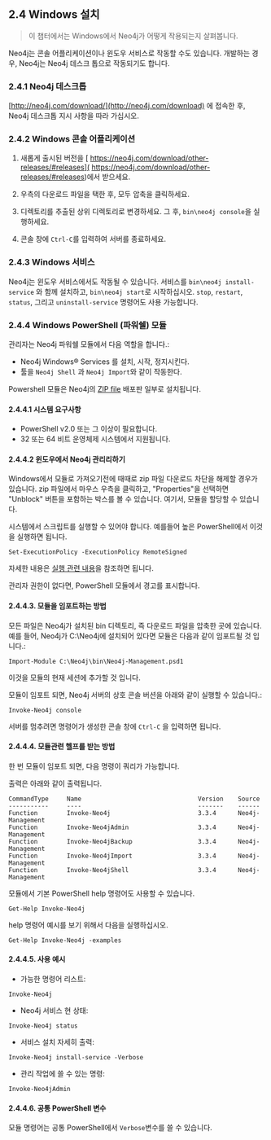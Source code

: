 
## 2.4 Windows 설치

> 이 챕터에서는 Windows에서 Neo4j가 어떻게 작용되는지 살펴봅니다. 

Neo4j는 콘솔 어플리케이션이나 윈도우 서비스로 작동할 수도 있습니다. 
개발하는 경우, Neo4j는 Neo4j 데스크 톱으로 작동되기도 합니다.


### 2.4.1 Neo4j 데스크톱 

[http://neo4j.com/download/](http://neo4j.com/download) 에 접속한 후, 
Neo4j 데스크톱 지시 사항을 따라 가십시오.


### 2.4.2 Windows 콘솔 어플리케이션

   1. 새롭게 출시된 버전을 [ https://neo4j.com/download/other-releases/#releases]( https://neo4j.com/download/other-releases/#releases)에서 받으세요.

   2. 우측의 다운로드 파일을 택한 후, 모두 압축을 클릭하세요.

   3. 디렉토리를 추출된 상위 디렉토리로 변경하세요. 
      그 후,  ```bin\neo4j console```을 실행하세요.


   4. 콘솔 창에 ```Ctrl-C```를 입력하여 서버를 종료하세요.


### 2.4.3 Windows 서비스

Neo4j는 윈도우 서비스에서도 작동될 수 있습니다. 서비스를 ```bin\neo4j install-service``` 와 함께 설치하고, ```bin\neo4j start```로 시작하십시오.
```stop```, ```restart```, ```status```, 그리고 ```uninstall-service``` 명령어도 사용 가능합니다. 

### 2.4.4 Windows PowerShell (파워쉘) 모듈

관리자는 Neo4j 파워쉘 모듈에서 다음 역할을 합니다.:

+ Neo4j Windows® Services 를 설치, 시작, 정지시킨다.
+ 툴을 ```Neo4j Shell``` 과 ```Neo4j Import```와 같이 작동한다.

Powershell 모듈은 Neo4j의 [ZIP file](https://neo4j.com/download/) 배포판 일부로 설치됩니다. 


#### 2.4.4.1 시스템 요구사항

+ PowerShell v2.0 또는 그 이상이 필요합니다.
+ 32 또는 64 비트 운영체제 시스템에서 지원됩니다. 

#### 2.4.4.2 윈도우에서 Neo4j 관리리하기

Windows에서 모듈로 가져오기전에 때때로 zip 파일 다운로드 차단을 해제할 경우가 있습니다. zip 파일에서 마우스 우측을 클릭하고, "Properties"을 선택하면 "Unblock" 버튼을 포함하는 박스를 볼 수 있습니다. 여기서, 모듈을 할당할 수 있습니다.

시스템에서 스크립트를 실행할 수 있어야 합니다. 예를들어 높은 PowerShell에서 이것을 실행하면 됩니다. 

```Set-ExecutionPolicy -ExecutionPolicy RemoteSigned```

자세한 내용은 [실행 관련 내용]("https://docs.microsoft.com/ko-kr/powershell/module/microsoft.powershell.core/about/about_execution_policies?view=powershell-6&viewFallbackFrom=powershell-Microsoft.PowerShell.Core")을 참조하면 됩니다. 

관리자 권한이 없다면, PowerShell 모듈에서 경고를 표시합니다. 

#### 2.4.4.3. 모듈을 임포트하는 방법

모든 파일은 Neo4j가 설치된 bin 디렉토리, 즉 다운로드 파일을 압축한 곳에 있습니다. 예를 들어, Neo4j가 C:\Neo4j에 설치되어 있다면 모듈은 다음과 같이 임포트될 것 입니다.:

```
Import-Module C:\Neo4j\bin\Neo4j-Management.psd1
```

이것을 모듈의 현재 세션에 추가할 것 입니다. 

모듈이 임포트 되면, Neo4j 서버의 상호 콘솔 버션을 아래와 같이 실행할 수 있습니다.:

```
Invoke-Neo4j console
```

서버를 멈추려면 명령어가 생성한 콘솔 창에 ```Ctrl-C``` 을 입력하면 됩니다. 


#### 2.4.4.4. 모듈관련 헬프를 받는 방법

한 번 모듈이 임포트 되면, 다음 명령이 쿼리가 가능합니다. 

출력은 아래와 같이 출력됩니다. 

```
CommandType     Name                                Version    Source
-----------     ----                                -------    ------
Function        Invoke-Neo4j                        3.3.4      Neo4j-Management
Function        Invoke-Neo4jAdmin                   3.3.4      Neo4j-Management
Function        Invoke-Neo4jBackup                  3.3.4      Neo4j-Management
Function        Invoke-Neo4jImport                  3.3.4      Neo4j-Management
Function        Invoke-Neo4jShell                   3.3.4      Neo4j-Management
```

모듈에서 기본 PowerShell help 명령어도 사용할 수 있습니다. 

```
Get-Help Invoke-Neo4j
```

help 명령어 예시를 보기 위해서 다음을 실행하십시오.

```
Get-Help Invoke-Neo4j -examples
```

#### 2.4.4.5. 사용 예시

+ 가능한 명령어 리스트:

```
Invoke-Neo4j
```

+ Neo4j 서비스 현 상태:

```
Invoke-Neo4j status
```

+ 서비스 설치 자세히 출력:

```
Invoke-Neo4j install-service -Verbose
```

+ 관리 작업에 쓸 수 있는 명령:

```
Invoke-Neo4jAdmin
```


#### 2.4.4.6. 공통 PowerShell 변수

모듈 명령어는 공통 PowerShell에서 ```Verbose```변수를 쓸 수 있습니다. 
